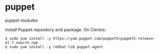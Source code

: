 # puppet
puppet modules

Install Puppet repository and package.
On Centos:
```console
$ sudo yum install -y https://yum.puppet.com/puppet5/puppet5-release-el-7.noarch.rpm
$ sudo yum install -y redhat-lsb puppet-agent
```
